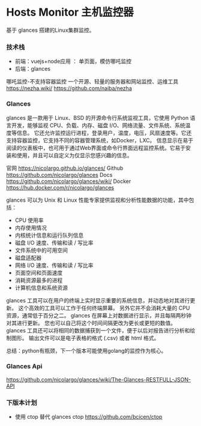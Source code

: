 # Hosts Monitor 主机监控器

基于 glances 搭建的Linux集群监控。

### 技术栈

- 前端：vuejs+node应用 ： 单页面，模仿哪吒监控
- 后端：glances


哪吒监控-不支持容器监控
一个开源、轻量的服务器和网站监控、运维工具
https://nezha.wiki/
https://github.com/naiba/nezha

### Glances

glances 是一款用于 Linux、BSD 的开源命令行系统监视工具，它使用 Python 语言开发，能够监视 CPU、负载、内存、磁盘 I/O、网络流量、文件系统、系统温度等信息。
它还允许监控运行进程，登录用户，温度，电压，风扇速度等。它还支持容器监控，它支持不同的容器管理系统，如Docker，LXC。
信息显示在易于阅读的仪表板中，也可用于通过Web界面或命令行界面远程监控系统。它易于安装和使用，并且可以自定义为仅显示您感兴趣的信息。

官网
https://nicolargo.github.io/glances/
Github
https://github.com/nicolargo/glances
Docs
https://github.com/nicolargo/glances/wiki/
Docker
https://hub.docker.com/r/nicolargo/glances


glances 可以为 Unix 和 Linux 性能专家提供监视和分析性能数据的功能，其中包括：

- CPU 使用率
- 内存使用情况
- 内核统计信息和运行队列信息
- 磁盘 I/O 速度、传输和读 / 写比率
- 文件系统中的可用空间
- 磁盘适配器
- 网络 I/O 速度、传输和读 / 写比率
- 页面空间和页面速度
- 消耗资源最多的进程
- 计算机信息和系统资源

glances 工具可以在用户的终端上实时显示重要的系统信息，并动态地对其进行更新。
这个高效的工具可以工作于任何终端屏幕。
另外它并不会消耗大量的 CPU 资源，通常低于百分之二。
glances 在屏幕上对数据进行显示，并且每隔两秒钟对其进行更新。
您也可以自己将这个时间间隔更改为更长或更短的数值。
glances 工具还可以将相同的数据捕获到一个文件，便于以后对报告进行分析和绘制图形。
输出文件可以是电子表格的格式 (.csv) 或者 html 格式。

总结：python有瓶颈，下一个版本可能使用golang的监控作为核心。

### Glances Api

https://github.com/nicolargo/glances/wiki/The-Glances-RESTFULL-JSON-API

### 下版本计划

- 使用 ctop 替代 glances
ctop
https://github.com/bcicen/ctop